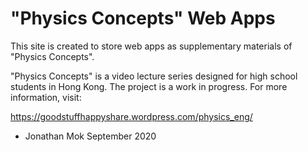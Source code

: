 # "Physics Concepts" Web Apps

This site is created to store web apps as supplementary materials of "Physics Concepts".

"Physics Concepts" is a video lecture series designed for high school students in Hong Kong. The project is a work in progress. For more information, visit:

https://goodstuffhappyshare.wordpress.com/physics_eng/

- Jonathan Mok
  September 2020
